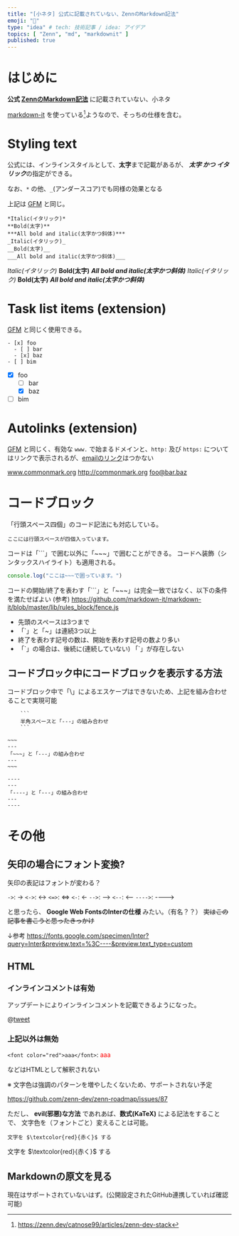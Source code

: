 ```yaml
---
title: "[小ネタ] 公式に記載されていない、ZennのMarkdown記法"
emoji: "🐣"
type: "idea" # tech: 技術記事 / idea: アイデア
topics: [ "Zenn", "md", "markdownit" ]
published: true
---
```


# はじめに

**公式 [ZennのMarkdown記法](https://zenn.dev/zenn/articles/markdown-guide)** に記載されていない、小ネタ

[markdown-it](https://github.com/markdown-it/markdown-it) を使っている[^1]ようなので、そっちの仕様を含む。

[^1]: https://zenn.dev/catnose99/articles/zenn-dev-stack


# Styling text

公式には、インラインスタイルとして、**太字**まで記載があるが、
***太字 かつ イタリック***の指定ができる。

なお、`*` の他、`_`(アンダースコア)でも同様の効果となる

上記は [GFM](https://docs.github.com/en/github/writing-on-github/basic-writing-and-formatting-syntax#styling-text) と同じ。

```
*Italic(イタリック)*
**Bold(太字)**
***All bold and italic(太字かつ斜体)***
_Italic(イタリック)_
__Bold(太字)__
___All bold and italic(太字かつ斜体)___
```

*Italic(イタリック)*
**Bold(太字)**
***All bold and italic(太字かつ斜体)***
_Italic(イタリック)_
__Bold(太字)__
___All bold and italic(太字かつ斜体)___


# Task list items (extension)

[GFM](https://github.github.com/gfm/#task-list-items-extension-) と同じく使用できる。

```
- [x] foo
  - [ ] bar
  - [x] baz
- [ ] bim
```

- [x] foo
  - [ ] bar
  - [x] baz
- [ ] bim

# Autolinks (extension)

[GFM](https://github.github.com/gfm/#autolinks-extension-) と同じく、有効な `www.` で始まるドメインと、`http:` 及び `https:` についてはリンクで表示されるが、[emailのリンク](https://github.github.com/gfm/#extended-email-autolink)はつかない

www.commonmark.org
http://commonmark.org
foo@bar.baz

# コードブロック

「行頭スペース四個」のコード記法にも対応している。

    ここには行頭スペースが四個入っています。

コードは「```」で囲む以外に「~~~」で囲むことができる。
コードへ装飾（シンタックスハイライト）も適用される。

~~~js
console.log("ここは~~~で囲っています。")
~~~

コードの開始/終了を表わす「```」と「~~~」は完全一致ではなく、以下の条件を満たせばよい
(参考) https://github.com/markdown-it/markdown-it/blob/master/lib/rules_block/fence.js

 - 先頭のスペースは3つまで
 - 「`」と「~」は連続3つ以上
 - 終了を表わす記号の数は、開始を表わす記号の数より多い
 - 「\`」の場合は、後続に(連続していない) 「\`」が存在しない

## コードブロック中にコードブロックを表示する方法

コードブロック中で「\」によるエスケープはできないため、上記を組み合わせることで実現可能

~~~
    ```
    半角スペースと「---」の組み合わせ
    ```
~~~

````
~~~
---
「~~~」と「---」の組み合わせ
---
~~~
````

~~~
----
---
「----」と「---」の組み合わせ
---
----
~~~


# その他

## 矢印の場合にフォント変換?

矢印の表記はフォントが変わる？

`->`: ->
`<->`: <->
`<=>`: <=>
`<-`: <-
`-->`: -->
`<--`: <--
`---->`: ---->

と思ったら、 **Google Web FontsのInterの仕様** みたい。（有名？？）
~~実はこの記事を書こうと思ったきっかけ~~

↓参考
https://fonts.google.com/specimen/Inter?query=Inter&preview.text=%3C----&preview.text_type=custom


## HTML

### インラインコメントは有効

アップデートによりインラインコメントを記載できるようになった。

@[tweet](https://twitter.com/zenn_dev/status/1310821183567192064)

### 上記以外は無効

`<font color="red">aaa</font>`: <font color="red">aaa</font>

などはHTMLとして解釈されない

※ 文字色は強調のパターンを増やしたくないため、サポートされない予定

https://github.com/zenn-dev/zenn-roadmap/issues/87

ただし、 **evil(邪悪)な方法** であれあば、**数式(KaTeX)** による記法をすることで、
文字色を（フォントごと）変えることは可能。

```
文字を $\textcolor{red}{赤く}$ する
```

文字を $\textcolor{red}{赤く}$ する

## Markdownの原文を見る

現在はサポートされていないはず。(公開設定されたGitHub連携していれば確認可能)

